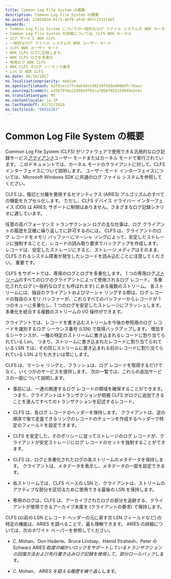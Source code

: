 ```yaml
---
title: Common Log File System の概要
description: Common Log File System の概要
ms.assetid: 2185d834-81f3-4bf9-afa6-897c1515f8b5
keywords:
- Common Log File System についての一般的なログ ファイル システムの WDK カーネル
- Common Log File System の詳細については、CLFS WDK カーネル
- ログ サービス WDK CLFS
- 一般的なログ ファイル システムの WDK ユーザー モード
- CLFS WDK ユーザー モード
- WDK CLFS ログに記録します。
- WDK CLFS ログを多重化
- 専用ログ WDK CLFS
- WDK CLFS のログ シーケンス番号
- Lsn の WDK CLFS
ms.date: 06/16/2017
ms.localizationpriority: medium
ms.openlocfilehash: b2f61ec177cdab10e1d0219f450ed0860fc70aac
ms.sourcegitcommit: a33b7978e22d5bb9f65ca7056f955319049a2e4c
ms.translationtype: MT
ms.contentlocale: ja-JP
ms.lasthandoff: 01/31/2019
ms.locfileid: "56532267"
---
```

# <a name="introduction-to-the-common-log-file-system"></a>Common Log File System の概要





Common Log File System (CLFS) がソフトウェアで使用できる汎用的なログ記録サービス[*クライアント*](clfs-terminology.md#kernel-clfs-term-client)ユーザー モードまたはカーネル モードで実行されています。 このドキュメントでは、カーネル モードのクライアントに対して、CLFS インターフェイスについて説明します。 ユーザー モード インターフェイスについては、Microsoft Windows SDK に共通のログ ファイル システムを参照してください。

CLFS は、復旧と分離を悪用するセマンティクス (ARIES) アルゴリズムのすべての機能をカプセル化します。 ただし、CLFS デバイス ドライバー インターフェイス (DDI) は ARIES; サポートに制限はありません。さまざまなログ記録シナリオに適しています。

任意の高パフォーマンス トランザクション ログの主な仕事は、ログ クライアントの履歴を正確に繰り返してに許可するのには。 CLFS は、クライアントのログ レコードをメモリ バッファーにマーシャ リングによって、安定したストレージに強制することと、レコードの読み取り要求でバックアップを作成します。 レコードは、安定したストレージにすると、ストレージ メディアはそのまま、CLFS されるシステム障害が発生したレコードを読み込むことに注意してください。 重要です。

CLFS をサポートでは、専用のログとログを多重化します。 1 つの専用ログ[*ストリーム*](clfs-terminology.md#kernel-clfs-term-stream)のすべてのログのクライアントによって使用されるログ レコード。 多重化されたログ (一般的なログとも呼ばれます) にある複数のストリーム。 各ストリームには、独自のクライアントおよびマーシャ リングする際は、ログ レコードの独自のメモリ バッファーが、これらすべてのバッファーからレコードが 1 つのキューに多重化し、1 つのログを安定したストレージにフラッシュします。 多重化を統合する複数のストリームの I/O 操作ができます。

クライアントでは、レコードを書き込むストリームを今後の参照用のログ レコードを識別するログ シーケンス番号 (LSN) で取得バックアップします。 増加するシーケンスが、一種の特定のストリームに書き込まれるレコードに割り当てられている Lsn。 つまり、ストリームに書き込まれたレコードに割り当てられている LSN では、その同じストリームに書き込まれる前のレコードに割り当てられている LSN よりも大きいは常にします。

CLFS は、マーシャ リングと、フラッシュは、ログ レコードを取得するだけでなく、いくつかのサービスを提供します。 次の一覧では、これらの追加サービスの一部について説明します。

-   事前には、一連の関連するログ レコードの領域を確保することができます。 つまり、クライアントはトランザクションが把握 CLFS がログに追加できることを進んですべてのトランザクションを記述するレコード。

-   CLFS は、各ログ レコードのヘッダーを保持します。 クライアントは、逆の順序で後で走査できるリンクのレコードのチェーンを作成するヘッダーで特定のフィールドを設定できます。

-   CLFS を安定した、そのポリシーに従ってストレージのログ レコードが、クライアントが安定ストレージにログ レコードのセットを強制することができます。

-   CLFS は、ログと多重化されたログの各ストリームのメタデータを保持します。 クライアントは、メタデータを表示し、メタデータの一部を設定できます。

-   各ストリームでは、CLFS ベースの LSN と、クライアントは、ストリームのアクティブな部分を区切るために使用できる最後の LSN を保持します。

-   専用のログは、CLFS は、アーカイブされたログの部分を追跡する、クライアントが使用できるアーカイブ末尾を (クライアントの要求) で保持します。

CLFS (以前の LSN とレコード ヘッダーの元に戻す次 LSN フィールドなど) の特定の機能は、ARIES を調べることで、最も理解できます。 ARIES の詳細については、次のホワイト ペーパーを参照してください。

-   C. Mohan、Don Haderle、Bruce Lindsay、Hamid Pirahesh、Peter の Schwarz *ARIES:粒度の細かいロックをサポートしているトランザクションの回復方法および先行書き込みログ記録を使用して、部分ロールバック*します。

-   C. Mohan、 *ARIES を超える履歴を繰り返し*します。

 

 




